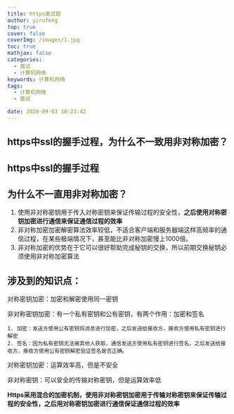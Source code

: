 ```yaml
---
title: https面试题
author: yirufeng
top: true
cover: false
coverImg: /images/1.jpg
toc: true
mathjax: false
categories: 
  - 面试
  - 计算机网络
keywords: 计算机网络
tags:
  - 计算机网络
  - 面试

date: 2020-09-03 18:23:42
---
```




## https中ssl的握手过程，为什么不一致用非对称加密？

## https中ssl的握手过程



## 为什么不一直用非对称加密？

1. 使用非对称密钥用于传入对称密钥来保证传输过程的安全性，**之后使用对称密钥加密进行通信来保证通信过程的效率**
2. 非对称加密加密解密算法效率较低，不适合客户端和服务器端这样高频率的通信过程，在某些极端情况下，甚至能比非对称加密慢上1000倍。
3. 非对称加密的优势在于它可以很好帮助完成秘钥的交换，所以前期交换秘钥必须使用非对称加密算法

## 涉及到的知识点：

对称密钥加密：加密和解密使用同一密钥

非对称密钥加密：有一个私有密钥和公有密钥，有两个作用：加密和签名

	1. 加密：发送方使用公有密钥将消息进行加密，之后发送给接收方，接收方使用私有密钥进行解密
 	2. 签名：因为私有密钥无法被其他人获取，通信发送方使用私有密钥进行签名，之后发送给接收方，接收方使用公有密钥解密验证签名是否正确。

对称密钥加密：运算效率高，但是不安全

非对称密钥：可以安全的传输对称密钥，但是运算效率低

**Https采用混合的加密机制，使用非对称密钥加密用于传输对称密钥来保证传输过程的安全性，之后用对称密钥加密进行通信保证通信过程的效率**

